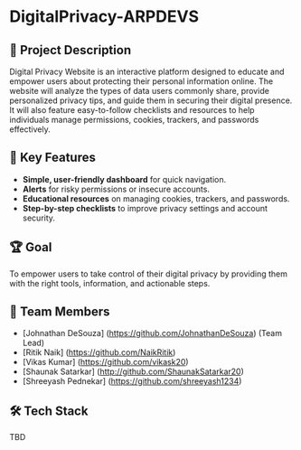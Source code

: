 # DigitalPrivacy-ARPDEVS

## 📌 Project Description
Digital Privacy Website is an interactive platform designed to educate and empower users about protecting their personal information online. The website will analyze the types of data users commonly share, provide personalized privacy tips, and guide them in securing their digital presence. It will also feature easy-to-follow checklists and resources to help individuals manage permissions, cookies, trackers, and passwords effectively.

## 🎯 Key Features
- **Simple, user-friendly dashboard** for quick navigation.
- **Alerts** for risky permissions or insecure accounts.
- **Educational resources** on managing cookies, trackers, and passwords.
- **Step-by-step checklists** to improve privacy settings and account security.

## 🏆 Goal
To empower users to take control of their digital privacy by providing them with the right tools, information, and actionable steps.

## 👥 Team Members
- [Johnathan DeSouza] (https://github.com/JohnathanDeSouza) (Team Lead)
- [Ritik Naik] (https://github.com/NaikRitik)
- [Vikas Kumar] (https://github.com/vikask20)
- [Shaunak Satarkar] (http://github.com/ShaunakSatarkar20)
- [Shreeyash Pednekar] (https://github.com/shreeyash1234)

## 🛠 Tech Stack
TBD
